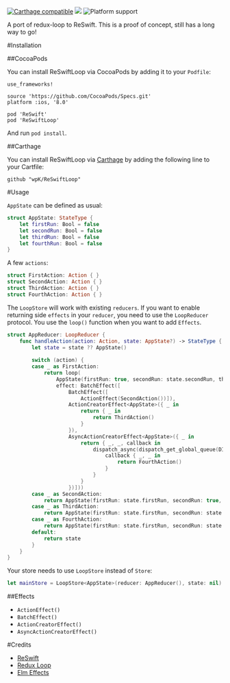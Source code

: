 [![Carthage compatible](https://img.shields.io/badge/Carthage-compatible-4BC51D.svg?style=flat)](https://github.com/Carthage/Carthage) 
[![](https://img.shields.io/badge/license-MIT-blue.svg)](https://github.com/wpK/reswift-loop/blob/master/LICENSE.md)
![Platform support](https://img.shields.io/badge/platform-ios%20%7C%20osx%20%7C%20tvos%20%7C%20watchos-lightgrey.svg?style=flat-square)


A port of redux-loop to ReSwift. This is a proof of concept, still has a long way to go!

#Installation

##CocoaPods

You can install ReSwiftLoop via CocoaPods by adding it to your `Podfile`:

	use_frameworks!

	source 'https://github.com/CocoaPods/Specs.git'
	platform :ios, '8.0'

	pod 'ReSwift'
	pod 'ReSwiftLoop'
	
And run `pod install`.

##Carthage

You can install ReSwiftLoop via [Carthage]() by adding the following line to your Cartfile:

	github "wpK/ReSwiftLoop"

#Usage

`AppState` can be defined as usual:

````swift
struct AppState: StateType {
  	let firstRun: Bool = false
  	let secondRun: Bool = false
  	let thirdRun: Bool = false
  	let fourthRun: Bool = false
}
````

A few `actions`:

````swift
struct FirstAction: Action { }
struct SecondAction: Action { }
struct ThirdAction: Action { }
struct FourthAction: Action { }
````

The `LoopStore` will work with existing `reducers`. If you want to enable returning side `effects` in your `reducer`, you need to use the `LoopReducer` protocol. You use the `loop()` function when you want to add `Effects`.

````swift
struct AppReducer: LoopReducer {
	func handleAction(action: Action, state: AppState?) -> StateType {
		let state = state ?? AppState()
		
		switch (action) {
		case _ as FirstAction:
			return loop(
				AppState(firstRun: true, secondRun: state.secondRun, thirdRun: state.thirdRun, fourthRun: state.fourthRun),
				effect: BatchEffect([
					BatchEffect([
						ActionEffect(SecondAction())]),
					ActionCreatorEffect<AppState>({ _ in
						return { _ in
        					return ThirdAction()
    					}
					}),
					AsyncActionCreatorEffect<AppState>({ _ in
						return { _, _, callback in
					        dispatch_async(dispatch_get_global_queue(DISPATCH_QUEUE_PRIORITY_DEFAULT, 0)) {
					            callback { _, _ in
					                return FourthAction()
					            }
					        }
					    }
					})]))
		case _ as SecondAction:
			return AppState(firstRun: state.firstRun, secondRun: true, thirdRun: state.thirdRun, fourthRun: state.fourthRun)
		case _ as ThirdAction:
			return AppState(firstRun: state.firstRun, secondRun: state.secondRun, thirdRun: true, fourthRun: state.fourthRun)
		case _ as FourthAction:
			return AppState(firstRun: state.firstRun, secondRun: state.secondRun, thirdRun: state.thirdRun, fourthRun: true)
		default:
			return state
		}
	}
}
````

Your store needs to use `LoopStore` instead of `Store`:

````swift
let mainStore = LoopStore<AppState>(reducer: AppReducer(), state: nil)
````

##Effects

- `ActionEffect()`
- `BatchEffect()`
- `ActionCreatorEffect()`
- `AsyncActionCreatorEffect()`

#Credits

- [ReSwift](https://github.com/ReSwift/ReSwift)
- [Redux Loop](https://github.com/raisemarketplace/redux-loop)
- [Elm Effects](https://github.com/evancz/elm-effects)